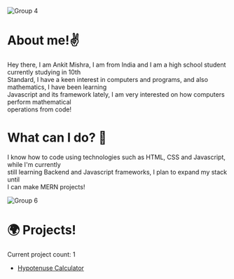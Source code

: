 
![Group 4](https://github.com/CodedAnkit/CodedAnkit/assets/136353031/a277aae4-fc33-4f5d-a991-08af1e246207)

# About me!✌️
Hey there, I am Ankit Mishra, I am from India and I am a high school student currently studying in 10th<br> Standard, I have a keen interest in computers and programs, and also mathematics, I have been learning <br> Javascript and its framework lately, I am very interested on how computers perform mathematical <br> operations from code!

# What can I do? 🤔

I know how to code using technologies such as HTML, CSS and Javascript, while I'm currently <br> still learning Backend and Javascript frameworks, I plan to expand my stack until  <br> I can make MERN projects!


![Group 6](https://github.com/CodedAnkit/CodedAnkit/assets/136353031/8e1bf1cf-5b71-4268-a0dc-e2d53a7beba3)

# 🌍 Projects!
Current project count: 1

- [Hypotenuse Calculator](https://github.com/CodedAnkit/HypotenuseCalculator)


